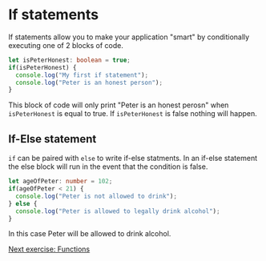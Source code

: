 # If statements

If statements allow you to make your application "smart" by conditionally
executing one of 2 blocks of code.

```ts
let isPeterHonest: boolean = true;
if(isPeterHonest) {
  console.log("My first if statement");
  console.log("Peter is an honest person");
}
```

This block of code will only print "Peter is an honest perosn" when `isPeterHonest`
is equal to true. If `isPeterHonest` is false nothing will happen.


## If-Else statement

`if` can be paired with `else` to write if-else statments. In an if-else statement
the else block will run in the event that the condition is false.

```ts
let ageOfPeter: number = 102;
if(ageOfPeter < 21) {
  console.log("Peter is not allowed to drink");
} else {
  console.log("Peter is allowed to legally drink alcohol");
}
```

In this case Peter will be allowed to drink alcohol.

[Next exercise: Functions](/notes/week2/functions.md)
